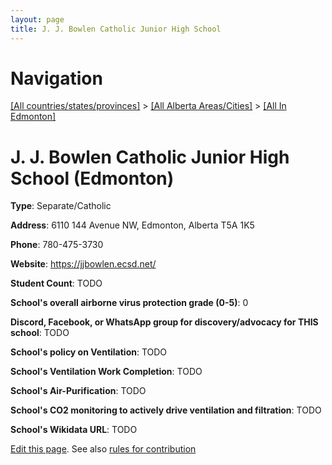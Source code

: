 ```yaml
---
layout: page
title: J. J. Bowlen Catholic Junior High School
---
```

# Navigation

[[All countries/states/provinces]](../../..) > [[All Alberta Areas/Cities]](../..) > [[All In Edmonton]](..)

# J. J. Bowlen Catholic Junior High School (Edmonton)

**Type**: Separate/Catholic

**Address**: 6110 144 Avenue NW, Edmonton, Alberta T5A 1K5

**Phone**: 780-475-3730

**Website**: <https://jjbowlen.ecsd.net/>

**Student Count**: TODO

**School's overall airborne virus protection grade (0-5)**: 0

**Discord, Facebook, or WhatsApp group for discovery/advocacy for THIS school**: TODO

**School's policy on Ventilation**: TODO

**School's Ventilation Work Completion**: TODO

**School's Air-Purification**: TODO

**School's CO2 monitoring to actively drive ventilation and filtration**: TODO

**School's Wikidata URL**: TODO


[Edit this page](https://github.com/ventilate-schools/AB/edit/main/./Edmonton/J._J._Bowlen_Catholic_Junior_High_School.md). See also [rules for contribution](../../../contribution-rules/)